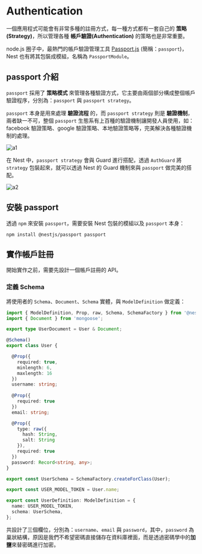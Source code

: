 # Authentication

一個應用程式可能會有非常多種的註冊方式，每一種方式都有一套自己的 **策略(Strategy)**，所以管理各種 **帳戶驗證(Authentication)** 的策略也是非常重要。

node.js 圈子中，最熱門的帳戶驗證管理工具 [Passport.js](http://www.passportjs.org/) (簡稱：`passport`)，Nest 也有將其包裝成模組，名稱為 `PassportModule`。

## passport 介紹

`passport` 採用了 **策略模式** 來管理各種驗證方式，它主要由兩個部分構成整個帳戶驗證程序，分別為：`passport` 與 `passport strategy`。

`passport` 本身是用來處理 **驗證流程** 的，而 `passport strategy` 則是 **驗證機制**，兩者缺一不可，整個 `passport` 生態系有上百種的驗證機制讓開發人員使用，如：facebook 驗證策略、google 驗證策略、本地驗證策略等，完美解決各種驗證機制的處理。

![a1](./imgs/a1.pn)

在 Nest 中，`passport strategy` 會與 Guard 進行搭配，透過 `AuthGuard` 將 `strategy` 包裝起來，就可以透過 Nest 的 Guard 機制來與 `passport` 做完美的搭配。

![a2](./imgs/a2.pn)

## 安裝 passport

透過 `npm` 來安裝 `passport`，需要安裝 Nest 包裝的模組以及 `passport` 本身：

```text
npm install @nestjs/passport passport
```

## 實作帳戶註冊

開始實作之前，需要先設計一個帳戶註冊的 API。

### 定義 Schema

將使用者的 `Schema`、`Document`、`Schema` 實體，與 `ModelDefinition` 做定義：

```ts
import { ModelDefinition, Prop, raw, Schema, SchemaFactory } from '@nestjs/mongoose';
import { Document } from 'mongoose';

export type UserDocument = User & Document;

@Schema()
export class User {

  @Prop({
    required: true,
    minlength: 6,
    maxlength: 16
  })
  username: string;
  
  @Prop({
    required: true
  })
  email: string;

  @Prop({
    type: raw({
      hash: String,
      salt: String
    }),
    required: true
  })
  password: Record<string, any>;
}

export const UserSchema = SchemaFactory.createForClass(User);

export const USER_MODEL_TOKEN = User.name;

export const UserDefinition: ModelDefinition = {
  name: USER_MODEL_TOKEN,
  schema: UserSchema,
};
```

共設計了三個欄位，分別為：`username`、`email` 與 `password`，其中，`password` 為巢狀結構，原因是我們不希望密碼直接儲存在資料庫裡面，而是透過密碼學中的**加鹽**來替密碼進行加密。

